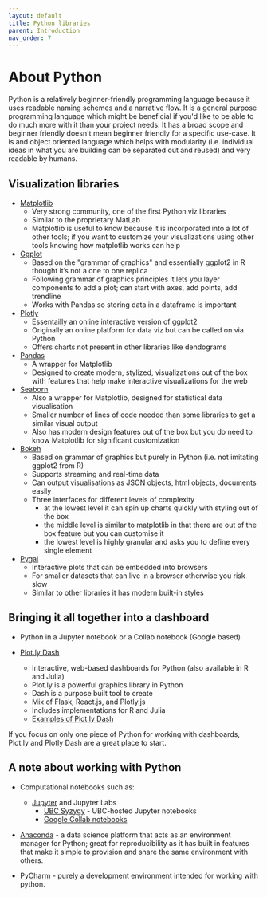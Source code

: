 ```yaml
---
layout: default
title: Python libraries
parent: Introduction
nav_order: 7
---
```

# About Python
Python is a relatively beginner-friendly programming language because it uses readable naming schemes and a narrative flow. It is a general purpose programming language which might be beneficial if you'd like to be able to do much more with it than your project needs. It has a broad scope and beginner friendly doesn't mean beginner friendly for a specific use-case. It is and object oriented language which helps with modularity (i.e. individual ideas in what you are building can be separated out and reused) and very readable by humans.

## Visualization libraries
* [Matplotlib](https://matplotlib.org/)
  * Very strong community, one of the first Python viz libraries
  * Similar to the proprietary MatLab
  * Matplotlib is useful to know because it is incorporated into a lot of other tools; if you want to customize your visualizations using other tools knowing how matplotlib works can help
* [Ggplot](https://pypi.org/project/ggplot/)
  * Based on the "grammar of graphics" and essentially ggplot2 in R thought it’s not a one to one replica
  * Following grammar of graphics principles it lets you layer components to add a plot; can start with axes, add points, add trendline
  * Works with Pandas so storing data in a dataframe is important
* [Plotly](https://plotly.com/python/)
  * Essentailly an online interactive version of ggplot2
  * Originally an online platform for data viz but can be called on via Python
  * Offers charts not present in other libraries like dendograms
* [Pandas](https://pandas.pydata.org/)
  * A wrapper for Matplotlib
  * Designed to create modern, stylized, visualizations out of the box with features that help make interactive visualizations for the web
* [Seaborn](https://seaborn.pydata.org/)
  * Also a wrapper for Matplotlib, designed for statistical data visualisation
  * Smaller number of lines of code needed than some libraries to get a similar visual output
  * Also has modern design features out of the box but you do need to know Matplotlib for significant customization
* [Bokeh](https://docs.bokeh.org/en/latest/index.html)
  * Based on grammar of graphics but purely in Python (i.e. not imitating ggplot2 from R)
  * Supports streaming and real-time data
  * Can output visualisations as JSON objects, html objects, documents easily
  * Three interfaces for different levels of complexity
    * at the lowest level it can spin up charts quickly with styling out of the box
    * the middle level is similar to matplotlib in that there are out of the box feature but you can customise it
    * the lowest level is highly granular and asks you to define every single element
* [Pygal](http://www.pygal.org/en/stable/)
  * Interactive plots that can be embedded into browsers
  * For smaller datasets that can live in a browser otherwise you risk slow
  * Similar to other libraries it has modern built-in styles

## Bringing it all together into a dashboard

* Python in a Jupyter notebook or a Collab notebook (Google based)

* [Plot.ly Dash](https://plotly.com/dash/)
  * Interactive, web-based dashboards for Python (also available in R and Julia)
  * Plot.ly is a powerful graphics library in Python
  * Dash is a purpose built tool to create
  * Mix of Flask, React.js, and Plotly.js
  * Includes implementations for R and Julia
  * [Examples of Plot.ly Dash](https://dash-gallery.plotly.host/Portal/)

If you focus on only one piece of Python for working with dashboards, Plot.ly and Plotly Dash are a great place to start.

## A note about working with Python

* Computational notebooks such as:
  * [Jupyter](https://jupyter.org/) and Jupyter Labs
    * [UBC Syzygy](https://ubc.syzygy.ca/) - UBC-hosted Jupyter notebooks
    * [Google Collab notebooks](https://colab.research.google.com/notebooks/intro.ipynb)

* [Anaconda](https://www.anaconda.com/products/individual) - a data science platform that acts as an environment manager for Python; great for reproducibility as it has built in features that make it simple to provision and share the same environment with others.

* [PyCharm](https://www.jetbrains.com/pycharm/) - purely a development environment intended for working with python.
